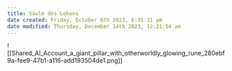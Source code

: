 ```yaml
---
title: Säule des Lebens
date created: Friday, October 6th 2023, 6:35:31 pm
date modified: Thursday, December 14th 2023, 12:21:54 am
---
```


![[Shared_AI_Account_a_giant_pillar_with_otherworldly_glowing_rune_280ebf9a-fee9-47b1-a116-add193504de1.png]]

